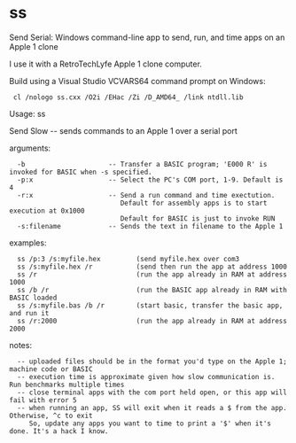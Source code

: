 # ss
Send Serial: Windows command-line app to send, run, and time apps on an Apple 1 clone

I use it with a RetroTechLyfe Apple 1 clone computer.

Build using a Visual Studio VCVARS64 command prompt on Windows:

     cl /nologo ss.cxx /O2i /EHac /Zi /D_AMD64_ /link ntdll.lib

Usage: ss

  Send Slow -- sends commands to an Apple 1 over a serial port
  
  arguments:
  
      -b                     -- Transfer a BASIC program; 'E000 R' is invoked for BASIC when -s specified.
      -p:x                   -- Select the PC's COM port, 1-9. Default is 4
      -r:x                   -- Send a run command and time exectution.
                                Default for assembly apps is to start execution at 0x1000
                                Default for BASIC is just to invoke RUN
      -s:filename            -- Sends the text in filename to the Apple 1
      
  examples:
  
      ss /p:3 /s:myfile.hex         (send myfile.hex over com3
      ss /s:myfile.hex /r           (send then run the app at address 1000
      ss /r                         (run the app already in RAM at address 1000
      ss /b /r                      (run the BASIC app already in RAM with BASIC loaded
      ss /s:myfile.bas /b /r        (start basic, transfer the basic app, and run it
      ss /r:2000                    (run the app already in RAM at address 2000
      
  notes:
  
      -- uploaded files should be in the format you'd type on the Apple 1; machine code or BASIC
      -- execution time is approximate given how slow communication is. Run benchmarks multiple times
      -- close terminal apps with the com port held open, or this app will fail with error 5
      -- when running an app, SS will exit when it reads a $ from the app. Otherwise, ^c to exit
         So, update any apps you want to time to print a '$' when it's done. It's a hack I know.
